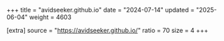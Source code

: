 +++
title = "avidseeker.github.io"
date = "2024-07-14"
updated = "2025-06-04"
weight = 4603

[extra]
source = "https://avidseeker.github.io/"
ratio = 70
size = 4
+++
